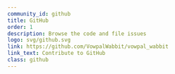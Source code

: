```yaml
---
community_id: github
title: GitHub
order: 1
description: Browse the code and file issues
logo: svg/github.svg
link: https://github.com/VowpalWabbit/vowpal_wabbit
link_text: Contribute to GitHub
class: github
---
```

